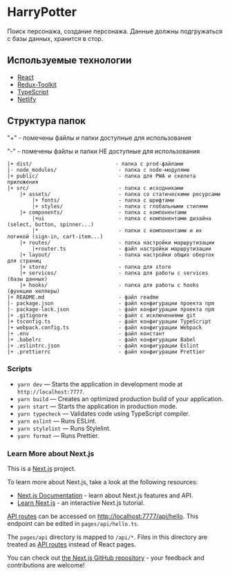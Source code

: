 # HarryPotter

Поиск персонажа, создание персонажа. Данные должны подгружаться с базы данных, хранится в стор.

## Используемые технологии

- [React](https://ru.reactjs.org/)
- [Redux-Toolkit](https://redux-toolkit.js.org/)
- [TypeScript](https://www.typescriptlang.org/)
- [Netlify](https://www.netlify.com/)

## Структура папок

"+" - помечены файлы и папки доступные для использования

"-" - помечены файлы и папки НЕ доступные для использования

```
|+ dist/                           - папка с prod-файлами
|- node_modules/                    - папка с node-модулями
|+ public/                          - папка для PWA и скелета приложения
|+ src/                             - папка с исходниками
    |+ assets/                      - папка со статическими ресурсами
        |+ fonts/                   - папка с шрифтами
        |+ styles/                  - папка с глобальными стилями
    |+ components/                  - папка с компонентами
        |+ui                        - папка с компонентами дизайна (select, button, spinner...)
        |*                          - папки с компонентами и их логикой (sign-in, cart-item...)
    |+ routes/                      - папка настройки маршрутизации
        |+router.ts                 - файл настройки маршрутизации
    |+ layout/                      - папка настройки общих оберток для страниц
    |+ store/                       - папка для store
    |+ services/                    - папка для работы с services (базы данных)
    |+ hooks/                       - папка для работы с hooks (функции хелперы)
|+ README.md                        - файл readme
|- package.json                     - файл конфигурации проекта npm
|- package-lock.json                - файл конфигурации проекта npm
|+ .gitignore                       - файл с исключениями git
|+ tsconfig.ts                      - файл конфигурации TypeScript
|+ webpack.config.ts                - файл конфигурации Webpack
|+ .env                             - файл констант
|+ .babelrc                         - файл конфигурации Babel
|+ .eslintrc.json                   - файл конфигурации Eslint
|+ .prettierrc                      - файл конфигурации Prettier
```

### Scripts

- `yarn dev` — Starts the application in development mode at `http://localhost:7777`.
- `yarn build` — Creates an optimized production build of your application.
- `yarn start` — Starts the application in production mode.
- `yarn typecheck` — Validates code using TypeScript compiler.
- `yarn eslint` — Runs ESLint.
- `yarn stylelint` — Runs Stylelint.
- `yarn format` — Runs Prettier.

### Learn More about Next.js

This is a [Next.js](https://nextjs.org/) project.

To learn more about Next.js, take a look at the following resources:

- [Next.js Documentation](https://nextjs.org/docs) - learn about Next.js features and API.
- [Learn Next.js](https://nextjs.org/learn) - an interactive Next.js tutorial.

[API routes](https://nextjs.org/docs/api-routes/introduction) can be accessed on [http://localhost:7777/api/hello](http://localhost:7777/api/hello). This endpoint can be edited in `pages/api/hello.ts`.

The `pages/api` directory is mapped to `/api/*`. Files in this directory are treated as [API routes](https://nextjs.org/docs/api-routes/introduction) instead of React pages.

You can check out [the Next.js GitHub repository](https://github.com/vercel/next.js/) - your feedback and contributions are welcome!

